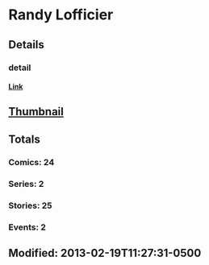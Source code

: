 # Randy  Lofficier 
## Details
### detail
#### [Link](http://marvel.com/comics/creators/2725/randy_lofficier?utm_campaign=apiRef&utm_source=225578a89fc76f3d20fbffda5d17a88d)
## [Thumbnail](http://i.annihil.us/u/prod/marvel/i/mg/b/40/image_not_available.jpg)
## Totals
### Comics: 24
### Series: 2
### Stories: 25
### Events: 2
## Modified: 2013-02-19T11:27:31-0500